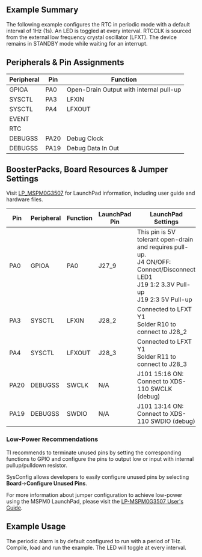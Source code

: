 ## Example Summary

The following example configures the RTC in periodic mode with a default
interval of 1Hz (1s). An LED is toggled at every interval.
RTCCLK is sourced from the external low frequency crystal oscillator (LFXT).
The device remains in STANDBY mode while waiting for an interrupt.

## Peripherals & Pin Assignments

| Peripheral | Pin | Function |
| --- | --- | --- |
| GPIOA | PA0 | Open-Drain Output with internal pull-up |
| SYSCTL | PA3 | LFXIN |
| SYSCTL | PA4 | LFXOUT |
| EVENT |  |  |
| RTC |  |  |
| DEBUGSS | PA20 | Debug Clock |
| DEBUGSS | PA19 | Debug Data In Out |

## BoosterPacks, Board Resources & Jumper Settings

Visit [LP_MSPM0G3507](https://www.ti.com/tool/LP-MSPM0G3507) for LaunchPad information, including user guide and hardware files.

| Pin | Peripheral | Function | LaunchPad Pin | LaunchPad Settings |
| --- | --- | --- | --- | --- |
| PA0 | GPIOA | PA0 | J27_9 | This pin is 5V tolerant open-drain and requires pull-up.<br>J4 ON/OFF: Connect/Disconnect LED1<br>J19 1:2 3.3V Pull-up<br>J19 2:3 5V Pull-up |
| PA3 | SYSCTL | LFXIN | J28_2 | Connected to LFXT Y1<br>Solder R10 to connect to J28_2 |
| PA4 | SYSCTL | LFXOUT | J28_3 | Connected to LFXT Y1<br>Solder R11 to connect to J28_3 |
| PA20 | DEBUGSS | SWCLK | N/A | J101 15:16 ON: Connect to XDS-110 SWCLK (debug) |
| PA19 | DEBUGSS | SWDIO | N/A | J101 13:14 ON: Connect to XDS-110 SWDIO (debug) |

### Low-Power Recommendations
TI recommends to terminate unused pins by setting the corresponding functions to
GPIO and configure the pins to output low or input with internal
pullup/pulldown resistor.

SysConfig allows developers to easily configure unused pins by selecting **Board**→**Configure Unused Pins**.

For more information about jumper configuration to achieve low-power using the
MSPM0 LaunchPad, please visit the [LP-MSPM0G3507 User's Guide](https://www.ti.com/lit/slau846).

## Example Usage
The periodic alarm is by default configured to run with a period of 1Hz.
Compile, load and run the example.
The LED will toggle at every interval.
